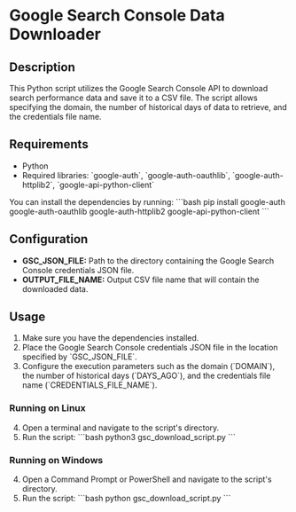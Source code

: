 # Google Search Console Data Downloader

## Description

This Python script utilizes the Google Search Console API to download search performance data and save it to a CSV file. The script allows specifying the domain, the number of historical days of data to retrieve, and the credentials file name.

## Requirements

- Python
- Required libraries: \`google-auth\`, \`google-auth-oauthlib\`, \`google-auth-httplib2\`, \`google-api-python-client\`

You can install the dependencies by running:
\`\`\`bash
pip install google-auth google-auth-oauthlib google-auth-httplib2 google-api-python-client
\`\`\`

## Configuration

- **GSC_JSON_FILE:** Path to the directory containing the Google Search Console credentials JSON file.
- **OUTPUT_FILE_NAME:** Output CSV file name that will contain the downloaded data.

## Usage

1. Make sure you have the dependencies installed.
2. Place the Google Search Console credentials JSON file in the location specified by \`GSC_JSON_FILE\`.
3. Configure the execution parameters such as the domain (\`DOMAIN\`), the number of historical days (\`DAYS_AGO\`), and the credentials file name (\`CREDENTIALS_FILE_NAME\`).

### Running on Linux

4. Open a terminal and navigate to the script's directory.
5. Run the script:
   \`\`\`bash
   python3 gsc_download_script.py
   \`\`\`

### Running on Windows

4. Open a Command Prompt or PowerShell and navigate to the script's directory.
5. Run the script:
   \`\`\`bash
   python gsc_download_script.py
   \`\`\`
